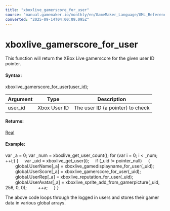 ```yaml
---
title: "xboxlive_gamerscore_for_user"
source: "manual.gamemaker.io/monthly/en/GameMaker_Language/GML_Reference/UWP_And_XBox_Live/Users_And_Accounts/xboxlive_gamerscore_for_user.htm"
converted: "2025-09-14T04:00:09.095Z"
---
```


# xboxlive\_gamerscore\_for\_user

This function will return the XBox Live gamerscore for the given user ID pointer.

#### Syntax:

xboxlive\_gamerscore\_for\_user(user\_id);

| Argument | Type | Description |
| --- | --- | --- |
| user_id | Xbox User ID | The user ID (a pointer) to check |

#### Returns:

[Real](../../../GML_Overview/Data_Types.md)

#### Example:

var \_a = 0;
var \_num = xboxlive\_get\_user\_count();
for (var i = 0; i < \_num; ++i;)
{
    var \_uid = xboxlive\_get\_user(i);
    if (\_uid != pointer\_null)
    {
        global.UserName\[\_a\] = xboxlive\_gamedisplayname\_for\_user(\_uid);
        global.UserScore\[\_a\] = xboxlive\_gamerscore\_for\_user(\_uid);
        global.UserRep\[\_a\] = xboxlive\_reputation\_for\_user(\_uid);
        global.UserAvatar\[\_a\] = xboxlive\_sprite\_add\_from\_gamerpicture(\_uid, 256, 0, 0);
        ++a;
    }
}

The above code loops through the logged in users and stores their gamer data in various global arrays.